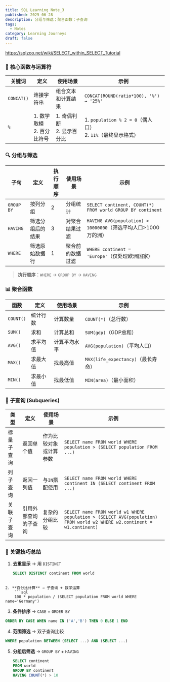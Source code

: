 ```yaml
---
title: SQL Learning Note_3
published: 2025-06-28
description: 分组与筛选；聚合函数；子查询
tags: 
  - Notes
category: Learning Journeys
draft: false
---
```


https://sqlzoo.net/wiki/SELECT_within_SELECT_Tutorial

### 📌 **核心函数与运算符**

| 关键词        | 定义                    | 使用场景                  | 示例                                                 |
| ---------- | --------------------- | --------------------- | -------------------------------------------------- |
| `CONCAT()` | 连接字符串                 | 组合文本和计算结果             | `CONCAT(ROUND(ratio*100), '%') → '25%'`            |
| `%`        | 1. 数学取模  <br>2. 百分比符号 | 1. 奇偶判断  <br>2. 显示百分比 | 1. `population % 2 = 0`（偶人口）  <br>2. `11%`（最终显示格式） |
### 🔍 **分组与筛选**

|子句|定义|执行顺序|使用场景|示例|
|---|---|---|---|---|
|`GROUP BY`|按列分组|2|分组统计|`SELECT continent, COUNT(*) FROM world GROUP BY continent`|
|`HAVING`|筛选分组后的结果|3|对聚合结果过滤|`HAVING AVG(population) > 10000000`（筛选平均人口>1000万的洲）|
|`WHERE`|筛选原始数据行|1|聚合前的数据过滤|`WHERE continent = 'Europe'`（仅处理欧洲国家）|

> **执行顺序**：`WHERE` → `GROUP BY` → `HAVING`

### 📊 **聚合函数**

| 函数        | 定义   | 使用场景   | 示例                           |
| --------- | ---- | ------ | ---------------------------- |
| `COUNT()` | 统计行数 | 计算数量   | `COUNT(*)`（总行数）              |
| `SUM()`   | 求和   | 计算总和   | `SUM(gdp)`（GDP总和）            |
| `AVG()`   | 求平均值 | 计算平均水平 | `AVG(population)`（平均人口）      |
| `MAX()`   | 求最大值 | 找最高值   | `MAX(life_expectancy)`（最长寿命） |
| `MIN()`   | 求最小值 | 找最低值   | `MIN(area)`（最小面积）            |
### 🔄 **子查询 (Subqueries)**

| 类型    | 定义         | 使用场景        | 示例                                                                                                                      |
| ----- | ---------- | ----------- | ----------------------------------------------------------------------------------------------------------------------- |
| 标量子查询 | 返回单个值      | 作为比较对象或计算参数 | `SELECT name FROM world WHERE population > (SELECT population FROM ...)`                                                |
| 列子查询  | 返回一列值      | 与`IN`搭配使用   | `SELECT name FROM world WHERE continent IN (SELECT continent FROM ...)`                                                 |
| 关联子查询 | 引用外部查询的子查询 | 复杂的分组比较     | `SELECT name FROM world w1 WHERE population > (SELECT AVG(population) FROM world w2 WHERE w2.continent = w1.continent)` |
### 🧩 **关键技巧总结**

1. **去重显示** → 用 `DISTINCT`
    ```sql
    SELECT DISTINCT continent FROM world
```
 
2. **百分比计算** → 子查询 + 数学运算
    ```sql
    100 * population / (SELECT population FROM world WHERE name='Germany')
```

3. **条件排序** → `CASE` + `ORDER BY`
```sql
ORDER BY CASE WHEN name IN ('A','B') THEN 0 ELSE 1 END
```
    
4. **范围筛选** → 双子查询比较
 ```sql
 WHERE population BETWEEN (SELECT ...) AND (SELECT ...)
```

5. **分组后筛选** → `GROUP BY` + `HAVING`
    ```sql
    SELECT continent 
    FROM world 
    GROUP BY continent 
    HAVING COUNT(*) > 10
```
